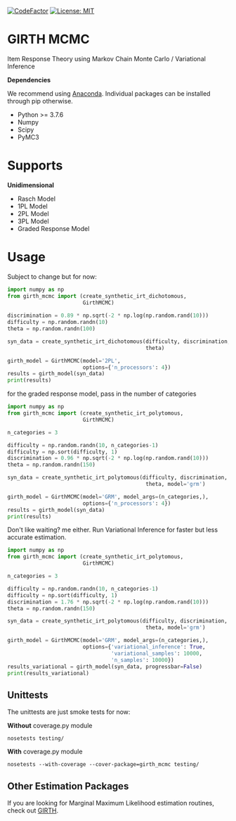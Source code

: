 [![CodeFactor](https://www.codefactor.io/repository/github/eribean/girth_mcmc/badge)](https://www.codefactor.io/repository/github/eribean/girth_mcmc)
[![License: MIT](https://img.shields.io/badge/License-MIT-yellow.svg)](https://opensource.org/licenses/MIT)

# GIRTH MCMC
Item Response Theory using Markov Chain Monte Carlo / Variational Inference

**Dependencies**

We recommend using [Anaconda](https://www.anaconda.com/products/individual). Individual
packages can be installed through pip otherwise.

* Python >= 3.7.6
* Numpy
* Scipy
* PyMC3

# Supports
**Unidimensional**
* Rasch Model 
* 1PL Model
* 2PL Model
* 3PL Model
* Graded Response Model

# Usage
Subject to change but for now:
```python
import numpy as np
from girth_mcmc import (create_synthetic_irt_dichotomous, 
                        GirthMCMC)
                        
discrimination = 0.89 * np.sqrt(-2 * np.log(np.random.rand(10)))
difficulty = np.random.randn(10)
theta = np.random.randn(100)

syn_data = create_synthetic_irt_dichotomous(difficulty, discrimination, 
                                            theta)

girth_model = GirthMCMC(model='2PL', 
                        options={'n_processors': 4})
results = girth_model(syn_data)
print(results)
```

for the graded response model, pass in the number of categories
```python
import numpy as np
from girth_mcmc import (create_synthetic_irt_polytomous, 
                        GirthMCMC)

n_categories = 3

difficulty = np.random.randn(10, n_categories-1)
difficulty = np.sort(difficulty, 1)        
discrimination = 0.96 * np.sqrt(-2 * np.log(np.random.rand(10)))
theta = np.random.randn(150)

syn_data = create_synthetic_irt_polytomous(difficulty, discrimination, 
                                            theta, model='grm')

girth_model = GirthMCMC(model='GRM', model_args=(n_categories,),
                        options={'n_processors': 4})
results = girth_model(syn_data)
print(results)
```

Don't like waiting? me either. Run Variational Inference for faster
but less accurate estimation.

```python
import numpy as np
from girth_mcmc import (create_synthetic_irt_polytomous, 
                        GirthMCMC)

n_categories = 3

difficulty = np.random.randn(10, n_categories-1)
difficulty = np.sort(difficulty, 1)        
discrimination = 1.76 * np.sqrt(-2 * np.log(np.random.rand(10)))
theta = np.random.randn(150)

syn_data = create_synthetic_irt_polytomous(difficulty, discrimination, 
                                            theta, model='grm')

girth_model = GirthMCMC(model='GRM', model_args=(n_categories,),
                        options={'variational_inference': True,
                                 'variational_samples': 10000,
                                 'n_samples': 10000})
results_variational = girth_model(syn_data, progressbar=False)
print(results_variational)
```

## Unittests
The unittests are just smoke tests for now:

**Without** coverage.py module
```
nosetests testing/
```

**With** coverage.py module
```
nosetests --with-coverage --cover-package=girth_mcmc testing/
```

## Other Estimation Packages
If you are looking for Marginal Maximum Likelihood estimation routines, 
check out [GIRTH](https://eribean.github.io/girth/).
